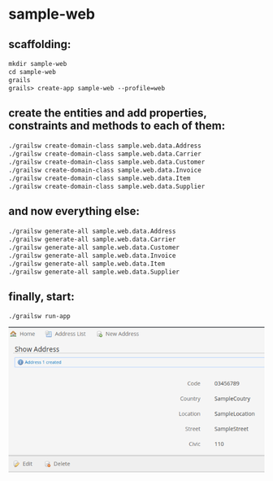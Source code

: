 # sample-web

## scaffolding:
```
mkdir sample-web
cd sample-web
grails
grails> create-app sample-web --profile=web
```

## create the entities and add properties, constraints and methods to each of them:
```
./grailsw create-domain-class sample.web.data.Address
./grailsw create-domain-class sample.web.data.Carrier
./grailsw create-domain-class sample.web.data.Customer
./grailsw create-domain-class sample.web.data.Invoice
./grailsw create-domain-class sample.web.data.Item
./grailsw create-domain-class sample.web.data.Supplier
```

## and now everything else:
```
./grailsw generate-all sample.web.data.Address
./grailsw generate-all sample.web.data.Carrier
./grailsw generate-all sample.web.data.Customer
./grailsw generate-all sample.web.data.Invoice
./grailsw generate-all sample.web.data.Item
./grailsw generate-all sample.web.data.Supplier
```

## finally, start:
```
./grailsw run-app
```

![address view](https://github.com/paolomococci/enterprise-workshop/blob/main/screenshots/screenshot_grails_sample-web_address.png)
